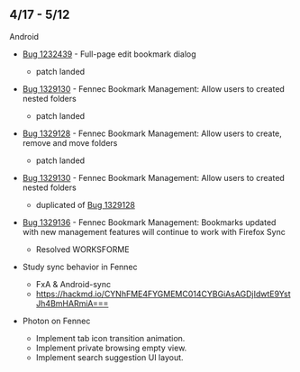 ## 4/17 - 5/12

Android

- [Bug 1232439](https://bugzilla.mozilla.org/show_bug.cgi?id=1232439) - Full-page edit bookmark dialog 
	- patch landed
	
- [Bug 1329130](https://bugzilla.mozilla.org/show_bug.cgi?id=1329130) - Fennec Bookmark Management: Allow users to created nested folders
	- patch landed
	
- [Bug 1329128](https://bugzilla.mozilla.org/show_bug.cgi?id=1329128) - Fennec Bookmark Management: Allow users to create, remove and move folders
	- patch landed
	
- [Bug 1329130](https://bugzilla.mozilla.org/show_bug.cgi?id=1329130) - Fennec Bookmark Management: Allow users to created nested folders
	- duplicated of [Bug 1329128](https://bugzilla.mozilla.org/show_bug.cgi?id=1329128)
	
- [Bug 1329136](https://bugzilla.mozilla.org/show_bug.cgi?id=1329136) - Fennec Bookmark Management: Bookmarks updated with new management features will continue to work with Firefox Sync
	- Resolved WORKSFORME
	
- Study sync behavior in Fennec
	- FxA & Android-sync
	- https://hackmd.io/CYNhFME4FYGMEMC014CYBGiAsAGDjIdwtE9YstJh4BmHARmiA===

- Photon on Fennec
	- Implement tab icon transition animation.
	- Implement private browsing empty view.
	- Implement search suggestion UI layout.
